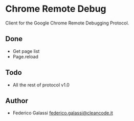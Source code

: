 # Chrome Remote Debug

Client for the Google Chrome Remote Debugging Protocol.

## Done

* Get page list
* Page.reload

## Todo

* All the rest of protocol v1.0

## Author

* Federico Galassi <federico.galassi@cleancode.it>
